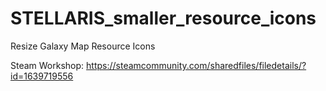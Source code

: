 # STELLARIS_smaller_resource_icons
Resize Galaxy Map Resource Icons

Steam Workshop: https://steamcommunity.com/sharedfiles/filedetails/?id=1639719556